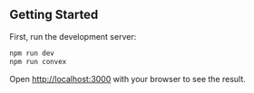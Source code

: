 
## Getting Started
First, run the development server:
```bash
npm run dev
npm run convex

```

Open [http://localhost:3000](http://localhost:3000) with your browser to see the result.

